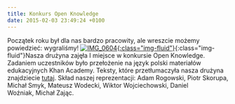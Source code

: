```yaml
---
title: Konkurs Open Knowledge
date: 2015-02-03 23:49:24 +0100
---
```

Początek roku był dla nas bardzo pracowity, ale wreszcie możemy powiedzieć: wygraliśmy! [![IMG_0604](http://asi.wroclaw.pl/wp-content/uploads/2015/02/IMG_0604-150x113.jpg){:class="img-fluid"}](http://asi.wroclaw.pl/wp-content/uploads/2015/02/IMG_0604.jpg){:class="img-fluid"}Nasza drużyna zajęła I miejsce w konkursie Open Knowledge. Zadaniem uczestników było przełożenie na język polski materiałów edukacyjnych Khan Academy. Teksty, które przetłumaczyła nasza drużyna znajdziecie [tutaj](https://pl.khanacademy.org/computing/computer-programming). Skład naszej reprezentacji:&nbsp;Adam Rogowski,&nbsp;Piotr Skorupa, Michał Smyk,&nbsp;Mateusz Wodecki,&nbsp;Wiktor Wojciechowski,&nbsp;Daniel Woźniak,&nbsp;Michał Zając.


